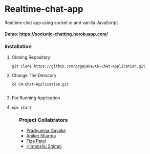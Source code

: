 # Realtime-chat-app 
Realtime chat app using socket.io and vanilla JavaScript

#### Demo: https://socketio-chatting.herokuapp.com/

### Installation 
<ol>
  <li>Cloning Repository </li>
  
    git clone https://github.com/prgayake/CN-Chat-Application.git
  
  <li>Change The Directory </li>
  
```shell
cd CN-Chat-Application.git
  
```


<li>For Running Application <li>

```node
npm start
```
  
 <ol>
   
### Project Collabrators
- [Pradyumna Gayake](https://github.com/prgayake)
- [Aniket Sharma](https://github.com/aniket2702)
- [Fiza Patel](https://github.com/Fiza14)
- [Himanshu Shimpi](https://github.com)
